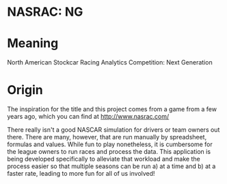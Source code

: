 # NASRAC: NG
# Meaning
North American Stockcar Racing Analytics Competition: Next Generation

# Origin
The inspiration for the title and this project comes from a game from a few years ago, which you can find at http://www.nasrac.com/

There really isn't a good NASCAR simulation for drivers or team owners out there. There are many, however, that are run manually by spreadsheet, formulas and values. While fun to play nonetheless, it is cumbersome for the league owners to run races and process the data. This application is being developed specifically to alleviate that workload and make the process easier so that multiple seasons can be run a) at a time and b) at a faster rate, leading to more fun for all of us involved!
